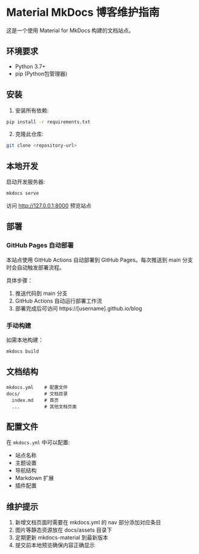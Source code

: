 # Material MkDocs 博客维护指南

这是一个使用 Material for MkDocs 构建的文档站点。

## 环境要求

- Python 3.7+
- pip (Python包管理器)

## 安装

1. 安装所有依赖:

```bash
pip install -r requirements.txt
```

2. 克隆此仓库:

```bash
git clone <repository-url>
```

## 本地开发

启动开发服务器:

```bash
mkdocs serve
```

访问 http://127.0.0.1:8000 预览站点

## 部署

### GitHub Pages 自动部署

本站点使用 GitHub Actions 自动部署到 GitHub Pages。每次推送到 main 分支时会自动触发部署流程。

具体步骤：
1. 推送代码到 main 分支
2. GitHub Actions 自动运行部署工作流
3. 部署完成后可访问 https://[username].github.io/blog

### 手动构建

如需本地构建：

```bash 
mkdocs build
```

## 文档结构

```
mkdocs.yml    # 配置文件
docs/         # 文档目录
  index.md    # 首页
  ...         # 其他文档页面
```

## 配置文件

在 `mkdocs.yml` 中可以配置:

- 站点名称
- 主题设置
- 导航结构
- Markdown 扩展
- 插件配置

## 维护提示

1. 新增文档页面时需要在 mkdocs.yml 的 nav 部分添加对应条目
2. 图片等静态资源放在 docs/assets 目录下
3. 定期更新 mkdocs-material 到最新版本
4. 提交前本地预览确保内容正确显示